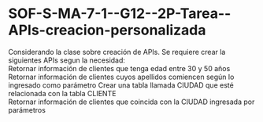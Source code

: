 # SOF-S-MA-7-1--G12--2P-Tarea--APIs-creacion-personalizada
Considerando la clase sobre creación de APIs. Se requiere crear la siguientes APIs segun la necesidad:  
Retornar información de clientes que tenga edad entre 30 y 50 años 
Retornar información de clientes cuyos apellidos comiencen según lo ingresado como parámetro 
Crear una tabla llamada CIUDAD que esté relacionada con la tabla CLIENTE  
Retornar información de clientes que coincida con la CIUDAD ingresada por parámetros
